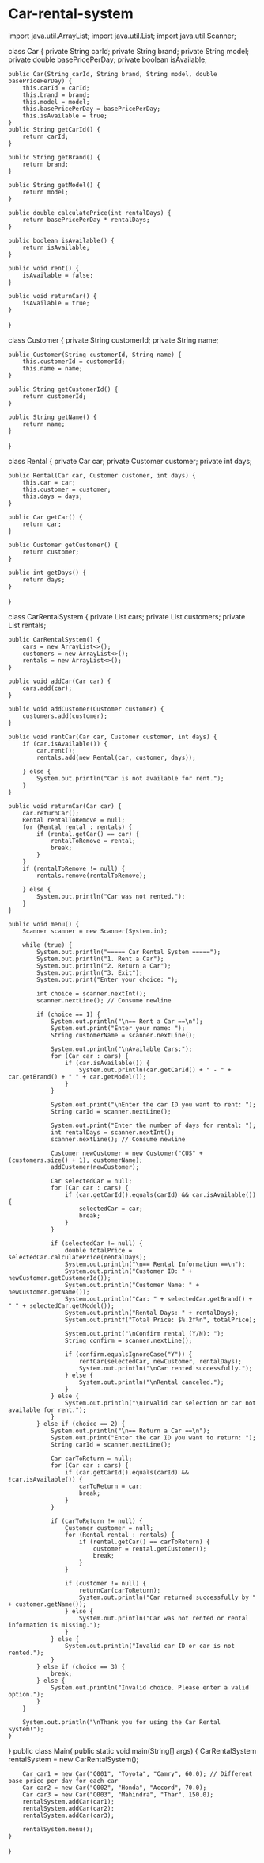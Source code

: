 # Car-rental-system
import java.util.ArrayList;
import java.util.List;
import java.util.Scanner;

class Car {
    private String carId;
    private String brand;
    private String model;
    private double basePricePerDay;
    private boolean isAvailable;

    public Car(String carId, String brand, String model, double basePricePerDay) {
        this.carId = carId;
        this.brand = brand;
        this.model = model;
        this.basePricePerDay = basePricePerDay;
        this.isAvailable = true;
    }
    public String getCarId() {
        return carId;
    }

    public String getBrand() {
        return brand;
    }

    public String getModel() {
        return model;
    }

    public double calculatePrice(int rentalDays) {
        return basePricePerDay * rentalDays;
    }

    public boolean isAvailable() {
        return isAvailable;
    }

    public void rent() {
        isAvailable = false;
    }

    public void returnCar() {
        isAvailable = true;
    }
}

class Customer {
    private String customerId;
    private String name;

    public Customer(String customerId, String name) {
        this.customerId = customerId;
        this.name = name;
    }

    public String getCustomerId() {
        return customerId;
    }

    public String getName() {
        return name;
    }
}

class Rental {
    private Car car;
    private Customer customer;
    private int days;

    public Rental(Car car, Customer customer, int days) {
        this.car = car;
        this.customer = customer;
        this.days = days;
    }

    public Car getCar() {
        return car;
    }

    public Customer getCustomer() {
        return customer;
    }

    public int getDays() {
        return days;
    }
}

class CarRentalSystem {
    private List<Car> cars;
    private List<Customer> customers;
    private List<Rental> rentals;

    public CarRentalSystem() {
        cars = new ArrayList<>();
        customers = new ArrayList<>();
        rentals = new ArrayList<>();
    }

    public void addCar(Car car) {
        cars.add(car);
    }

    public void addCustomer(Customer customer) {
        customers.add(customer);
    }

    public void rentCar(Car car, Customer customer, int days) {
        if (car.isAvailable()) {
            car.rent();
            rentals.add(new Rental(car, customer, days));

        } else {
            System.out.println("Car is not available for rent.");
        }
    }

    public void returnCar(Car car) {
        car.returnCar();
        Rental rentalToRemove = null;
        for (Rental rental : rentals) {
            if (rental.getCar() == car) {
                rentalToRemove = rental;
                break;
            }
        }
        if (rentalToRemove != null) {
            rentals.remove(rentalToRemove);

        } else {
            System.out.println("Car was not rented.");
        }
    }

    public void menu() {
        Scanner scanner = new Scanner(System.in);

        while (true) {
            System.out.println("===== Car Rental System =====");
            System.out.println("1. Rent a Car");
            System.out.println("2. Return a Car");
            System.out.println("3. Exit");
            System.out.print("Enter your choice: ");

            int choice = scanner.nextInt();
            scanner.nextLine(); // Consume newline

            if (choice == 1) {
                System.out.println("\n== Rent a Car ==\n");
                System.out.print("Enter your name: ");
                String customerName = scanner.nextLine();

                System.out.println("\nAvailable Cars:");
                for (Car car : cars) {
                    if (car.isAvailable()) {
                        System.out.println(car.getCarId() + " - " + car.getBrand() + " " + car.getModel());
                    }
                }

                System.out.print("\nEnter the car ID you want to rent: ");
                String carId = scanner.nextLine();

                System.out.print("Enter the number of days for rental: ");
                int rentalDays = scanner.nextInt();
                scanner.nextLine(); // Consume newline

                Customer newCustomer = new Customer("CUS" + (customers.size() + 1), customerName);
                addCustomer(newCustomer);

                Car selectedCar = null;
                for (Car car : cars) {
                    if (car.getCarId().equals(carId) && car.isAvailable()) {
                        selectedCar = car;
                        break;
                    }
                }

                if (selectedCar != null) {
                    double totalPrice = selectedCar.calculatePrice(rentalDays);
                    System.out.println("\n== Rental Information ==\n");
                    System.out.println("Customer ID: " + newCustomer.getCustomerId());
                    System.out.println("Customer Name: " + newCustomer.getName());
                    System.out.println("Car: " + selectedCar.getBrand() + " " + selectedCar.getModel());
                    System.out.println("Rental Days: " + rentalDays);
                    System.out.printf("Total Price: $%.2f%n", totalPrice);

                    System.out.print("\nConfirm rental (Y/N): ");
                    String confirm = scanner.nextLine();

                    if (confirm.equalsIgnoreCase("Y")) {
                        rentCar(selectedCar, newCustomer, rentalDays);
                        System.out.println("\nCar rented successfully.");
                    } else {
                        System.out.println("\nRental canceled.");
                    }
                } else {
                    System.out.println("\nInvalid car selection or car not available for rent.");
                }
            } else if (choice == 2) {
                System.out.println("\n== Return a Car ==\n");
                System.out.print("Enter the car ID you want to return: ");
                String carId = scanner.nextLine();

                Car carToReturn = null;
                for (Car car : cars) {
                    if (car.getCarId().equals(carId) && !car.isAvailable()) {
                        carToReturn = car;
                        break;
                    }
                }

                if (carToReturn != null) {
                    Customer customer = null;
                    for (Rental rental : rentals) {
                        if (rental.getCar() == carToReturn) {
                            customer = rental.getCustomer();
                            break;
                        }
                    }

                    if (customer != null) {
                        returnCar(carToReturn);
                        System.out.println("Car returned successfully by " + customer.getName());
                    } else {
                        System.out.println("Car was not rented or rental information is missing.");
                    }
                } else {
                    System.out.println("Invalid car ID or car is not rented.");
                }
            } else if (choice == 3) {
                break;
            } else {
                System.out.println("Invalid choice. Please enter a valid option.");
            }
        }

        System.out.println("\nThank you for using the Car Rental System!");
    }

}
public class Main{
    public static void main(String[] args) {
        CarRentalSystem rentalSystem = new CarRentalSystem();

        Car car1 = new Car("C001", "Toyota", "Camry", 60.0); // Different base price per day for each car
        Car car2 = new Car("C002", "Honda", "Accord", 70.0);
        Car car3 = new Car("C003", "Mahindra", "Thar", 150.0);
        rentalSystem.addCar(car1);
        rentalSystem.addCar(car2);
        rentalSystem.addCar(car3);

        rentalSystem.menu();
    }
}
